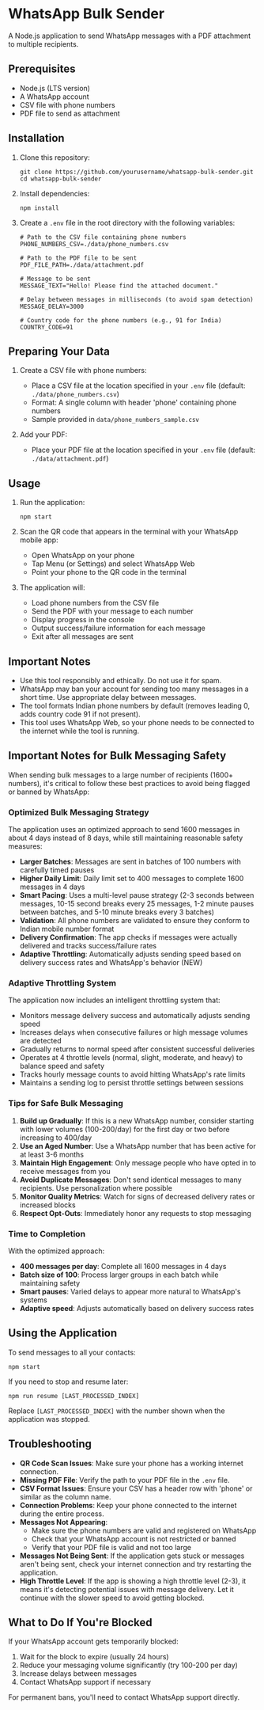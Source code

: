 # WhatsApp Bulk Sender

A Node.js application to send WhatsApp messages with a PDF attachment to multiple recipients.

## Prerequisites

- Node.js (LTS version)
- A WhatsApp account
- CSV file with phone numbers
- PDF file to send as attachment

## Installation

1. Clone this repository:

   ```
   git clone https://github.com/yourusername/whatsapp-bulk-sender.git
   cd whatsapp-bulk-sender
   ```

2. Install dependencies:

   ```
   npm install
   ```

3. Create a `.env` file in the root directory with the following variables:

   ```
   # Path to the CSV file containing phone numbers
   PHONE_NUMBERS_CSV=./data/phone_numbers.csv

   # Path to the PDF file to be sent
   PDF_FILE_PATH=./data/attachment.pdf

   # Message to be sent
   MESSAGE_TEXT="Hello! Please find the attached document."

   # Delay between messages in milliseconds (to avoid spam detection)
   MESSAGE_DELAY=3000

   # Country code for the phone numbers (e.g., 91 for India)
   COUNTRY_CODE=91
   ```

## Preparing Your Data

1. Create a CSV file with phone numbers:

   - Place a CSV file at the location specified in your `.env` file (default: `./data/phone_numbers.csv`)
   - Format: A single column with header 'phone' containing phone numbers
   - Sample provided in `data/phone_numbers_sample.csv`

2. Add your PDF:
   - Place your PDF file at the location specified in your `.env` file (default: `./data/attachment.pdf`)

## Usage

1. Run the application:

   ```
   npm start
   ```

2. Scan the QR code that appears in the terminal with your WhatsApp mobile app:

   - Open WhatsApp on your phone
   - Tap Menu (or Settings) and select WhatsApp Web
   - Point your phone to the QR code in the terminal

3. The application will:
   - Load phone numbers from the CSV file
   - Send the PDF with your message to each number
   - Display progress in the console
   - Output success/failure information for each message
   - Exit after all messages are sent

## Important Notes

- Use this tool responsibly and ethically. Do not use it for spam.
- WhatsApp may ban your account for sending too many messages in a short time. Use appropriate delay between messages.
- The tool formats Indian phone numbers by default (removes leading 0, adds country code 91 if not present).
- This tool uses WhatsApp Web, so your phone needs to be connected to the internet while the tool is running.

## Important Notes for Bulk Messaging Safety

When sending bulk messages to a large number of recipients (1600+ numbers), it's critical to follow these best practices to avoid being flagged or banned by WhatsApp:

### Optimized Bulk Messaging Strategy

The application uses an optimized approach to send 1600 messages in about 4 days instead of 8 days, while still maintaining reasonable safety measures:

- **Larger Batches**: Messages are sent in batches of 100 numbers with carefully timed pauses
- **Higher Daily Limit**: Daily limit set to 400 messages to complete 1600 messages in 4 days
- **Smart Pacing**: Uses a multi-level pause strategy (2-3 seconds between messages, 10-15 second breaks every 25 messages, 1-2 minute pauses between batches, and 5-10 minute breaks every 3 batches)
- **Validation**: All phone numbers are validated to ensure they conform to Indian mobile number format
- **Delivery Confirmation**: The app checks if messages were actually delivered and tracks success/failure rates
- **Adaptive Throttling**: Automatically adjusts sending speed based on delivery success rates and WhatsApp's behavior (NEW)

### Adaptive Throttling System

The application now includes an intelligent throttling system that:

- Monitors message delivery success and automatically adjusts sending speed
- Increases delays when consecutive failures or high message volumes are detected
- Gradually returns to normal speed after consistent successful deliveries
- Operates at 4 throttle levels (normal, slight, moderate, and heavy) to balance speed and safety
- Tracks hourly message counts to avoid hitting WhatsApp's rate limits
- Maintains a sending log to persist throttle settings between sessions

### Tips for Safe Bulk Messaging

1. **Build up Gradually**: If this is a new WhatsApp number, consider starting with lower volumes (100-200/day) for the first day or two before increasing to 400/day
2. **Use an Aged Number**: Use a WhatsApp number that has been active for at least 3-6 months
3. **Maintain High Engagement**: Only message people who have opted in to receive messages from you
4. **Avoid Duplicate Messages**: Don't send identical messages to many recipients. Use personalization where possible
5. **Monitor Quality Metrics**: Watch for signs of decreased delivery rates or increased blocks
6. **Respect Opt-Outs**: Immediately honor any requests to stop messaging

### Time to Completion

With the optimized approach:

- **400 messages per day**: Complete all 1600 messages in 4 days
- **Batch size of 100**: Process larger groups in each batch while maintaining safety
- **Smart pauses**: Varied delays to appear more natural to WhatsApp's systems
- **Adaptive speed**: Adjusts automatically based on delivery success rates

## Using the Application

To send messages to all your contacts:

```
npm start
```

If you need to stop and resume later:

```
npm run resume [LAST_PROCESSED_INDEX]
```

Replace `[LAST_PROCESSED_INDEX]` with the number shown when the application was stopped.

## Troubleshooting

- **QR Code Scan Issues**: Make sure your phone has a working internet connection.
- **Missing PDF File**: Verify the path to your PDF file in the `.env` file.
- **CSV Format Issues**: Ensure your CSV has a header row with 'phone' or similar as the column name.
- **Connection Problems**: Keep your phone connected to the internet during the entire process.
- **Messages Not Appearing**:
  - Make sure the phone numbers are valid and registered on WhatsApp
  - Check that your WhatsApp account is not restricted or banned
  - Verify that your PDF file is valid and not too large
- **Messages Not Being Sent**: If the application gets stuck or messages aren't being sent, check your internet connection and try restarting the application.
- **High Throttle Level**: If the app is showing a high throttle level (2-3), it means it's detecting potential issues with message delivery. Let it continue with the slower speed to avoid getting blocked.

## What to Do If You're Blocked

If your WhatsApp account gets temporarily blocked:

1. Wait for the block to expire (usually 24 hours)
2. Reduce your messaging volume significantly (try 100-200 per day)
3. Increase delays between messages
4. Contact WhatsApp support if necessary

For permanent bans, you'll need to contact WhatsApp support directly.

